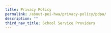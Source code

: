 ```yaml
---
title: Privacy Policy
permalink: /about-pei-hwa/privacy-policy/pdpa/
description: ""
third_nav_title: School Service Providers
---
```

